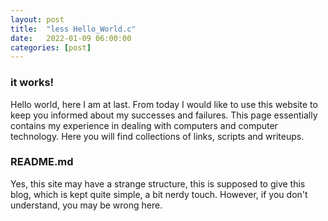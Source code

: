 ```yaml
---
layout: post
title:  "less Hello_World.c"
date:   2022-01-09 06:00:00
categories: [post]
---
```


<h3><i class="fa fa-sign-language"></i>it works!</h3>
Hello world, here I am at last. From today I would like to use this website to keep you informed about my successes and failures. This page essentially contains my experience in dealing with computers and computer technology. Here you will find collections of links, scripts and writeups.

<h3><i class="fa fa-info-circle"></i>README.md</h3>
Yes, this site may have a strange structure, this is supposed to give this blog, which is kept quite simple, a bit nerdy touch.
However, if you don't understand, you may be wrong here.
